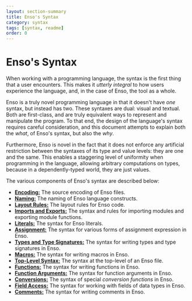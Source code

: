 ```yaml
---
layout: section-summary
title: Enso's Syntax
category: syntax
tags: [syntax, readme]
order: 0
---
```


# Enso's Syntax

When working with a programming language, the syntax is the first thing that a
user encounters. This makes it _utterly integral_ to how users experience the
language, and, in the case of Enso, the tool as a whole.

Enso is a truly novel programming language in that it doesn't have _one_ syntax,
but instead has two. These syntaxes are dual: visual and textual. Both are
first-class, and are truly equivalent ways to represent and manipulate the
program. To that end, the design of the language's syntax requires careful
consideration, and this document attempts to explain both the _what_, of Enso's
syntax, but also the _why_.

Furthermore, Enso is novel in the fact that it does not enforce any artificial
restriction between the syntaxes of its type and value levels: they are one and
the same. This enables a staggering level of uniformity when programming in the
language, allowing arbitrary computations on types, because in a
dependently-typed world, they are just values.

The various components of Enso's syntax are described below:

- [**Encoding:**](./encoding.md) The source encoding of Enso files.
- [**Naming:**](./naming.md) The naming of Enso language constructs.
- [**Layout Rules:**](./layout.md) The layout rules for Enso code.
- [**Imports and Exports:**](./imports.md) The syntax and rules for importing
  modules and exporting module functions.
- [**Literals:**](./literals.md) The syntax for Enso literals.
- [**Assignment:**](./assignment.md) The syntax for various forms of assignment
  expression in Enso.
- [**Types and Type Signatures:**](./types.md) The syntax for writing types and
  type signatures in Enso.
- [**Macros:**](./macros.md) The syntax for writing macros in Enso.
- [**Top-Level Syntax:**](./top-level.md) The syntax at the top-level of an Enso
  file.
- [**Functions:**](./functions.md) The syntax for writing functions in Enso.
- [**Function Arguments:**](./function-arguments.md) The syntax for function
  arguments in Enso.
- [**Conversions:**](./conversions.md) The syntax of special _conversion
  functions_ in Enso.
- [**Field Access:**](./projections.md) The syntax for working with fields of
  data types in Enso.
- [**Comments:**](./comments.md) The syntax for writing comments in Enso.
